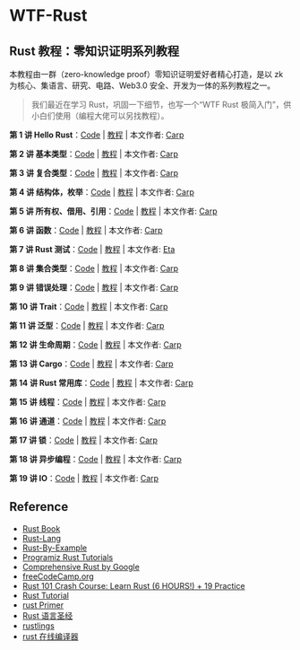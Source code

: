 # WTF-Rust

## Rust 教程：零知识证明系列教程

本教程由一群（zero-knowledge proof）零知识证明爱好者精心打造，是以 zk 为核心、集语言、研究、电路、Web3.0 安全、开发为一体的系列教程之一。

> 我们最近在学习 Rust，巩固一下细节，也写一个“WTF Rust 极简入门”，供小白们使用（编程大佬可以另找教程）。

**第 1 讲 Hello Rust**：[Code](01_HelloRust/hello_cargo/src/main.rs) | [教程](01_HelloRust/README.md) | 本文作者: [Carp](https://github.com/carpcai)

**第 2 讲 基本类型**：[Code](02_BaseType/src/main.rs) | [教程](02_BaseType/README.md) | 本文作者: [Carp](https://github.com/carpcai)

**第 3 讲 复合类型**：[Code](03_CompoundType/src/main.rs) | [教程](03_CompoundType/README.md) | 本文作者: [Carp](https://github.com/carpcai)

**第 4 讲 结构体，枚举**：[Code](04_Struct_Enum/src/main.rs) | [教程](04_Struct_Enum/README.md) | 本文作者: [Carp](https://github.com/carpcai)

**第 5 讲 所有权、借用、引用**：[Code](05_Ownership/src/main.rs) | [教程](05_Ownership/README.md) | 本文作者: [Carp](https://github.com/carpcai)

**第 6 讲 函数**：[Code](06_Function/src/main.rs) | [教程](06_Function/README.md) | 本文作者: [Carp](https://github.com/carpcai)

**第 7 讲 Rust 测试**：[Code](07_Rust_Tests/adder/src/lib.rs) | [教程](07_Rust_Tests/rust_tests.md) | 本文作者: [Eta](https://twitter.com/pwhattie)

**第 8 讲 集合类型**：[Code](08_Collections/src/main.rs) | [教程](08_Collections/README.md) | 本文作者: [Carp](https://github.com/carpcai)

**第 9 讲 错误处理**：[Code](09_Errors/src/main.rs) | [教程](09_Errors/README.md) | 本文作者: [Carp](https://github.com/carpcai)

**第 10 讲 Trait**：[Code](10_Trait/src/main.rs) | [教程](10_Trait/README.md) | 本文作者: [Carp](https://github.com/carpcai)

**第 11 讲 泛型**：[Code](11_Generics/src/main.rs) | [教程](11_Generics/README.md) | 本文作者: [Carp](https://github.com/carpcai)

**第 12 讲 生命周期**：[Code](12_Lifetime/src/main.rs) | [教程](12_Lifetime/README.md) | 本文作者: [Carp](https://github.com/carpcai)

**第 13 讲 Cargo**：[Code](13_Cargo/src/main.rs) | [教程](13_Cargo/README.md) | 本文作者: [Carp](https://github.com/carpcai)

**第 14 讲 Rust 常用库**：[Code](14_Rust_Lib/src/lib.rs) | [教程](14_Rust_Lib/README.md) | 本文作者: [Carp](https://github.com/carpcai)

**第 15 讲 线程**：[Code](15_Thread/src/main.rs) | [教程](15_Thread/README.md) | 本文作者: [Carp](https://github.com/carpcai)

**第 16 讲 通道**：[Code](16_Channel/src/main.rs) | [教程](16_Channel/README.md) | 本文作者: [Carp](https://github.com/carpcai)

**第 17 讲 锁**：[Code](17_Lock/src/main.rs) | [教程](17_Lock/README.md) | 本文作者: [Carp](https://github.com/carpcai)

**第 18 讲 异步编程**：[Code](18_Async/src/main.rs) | [教程](18_Async/README.md) | 本文作者: [Carp](https://github.com/carpcai)

**第 19 讲 IO**：[Code](19_IO/src/main.rs) | [教程](19_IO/README.md) | 本文作者: [Carp](https://github.com/carpcai)



## Reference

- [Rust Book](https://doc.rust-lang.org/book)
- [Rust-Lang](https://www.rust-lang.org/learn)
- [Rust-By-Example](https://doc.rust-lang.org/stable/rust-by-example/)
- [Programiz Rust Tutorials](https://www.programiz.com/rust/getting-started)
- [Comprehensive Rust by Google](https://google.github.io/comprehensive-rust/)
- [freeCodeCamp.org](https://www.youtube.com/watch?v=BpPEoZW5IiY)
- [Rust 101 Crash Course: Learn Rust (6 HOURS!) + 19 Practice](https://www.youtube.com/watch?v=lzKeecy4OmQ)
- [Rust Tutorial](https://www.youtube.com/watch?v=fPk-fyP9MFM)
- [rust Primer](https://rustcc.gitbooks.io/rustprimer/content/)
- [Rust 语言圣经](https://course.rs/into-rust.html)
- [rustlings](https://github.com/rust-lang-cn/rustlings-cn)
- [rust 在线编译器](https://play.rust-lang.org/?version=stable&mode=debug&edition=2021)
